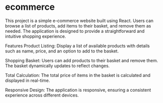 # ecommerce
This project is a simple e-commerce website built using React. Users can browse a list of products, add items to their basket, and remove them as needed. The application is designed to provide a straightforward and intuitive shopping experience.

Features
Product Listing: Display a list of available products with details such as name, price, and an option to add to the basket.

Shopping Basket: Users can add products to their basket and remove them. The basket dynamically updates to reflect changes.

Total Calculation: The total price of items in the basket is calculated and displayed in real-time.

Responsive Design: The application is responsive, ensuring a consistent experience across different devices.
